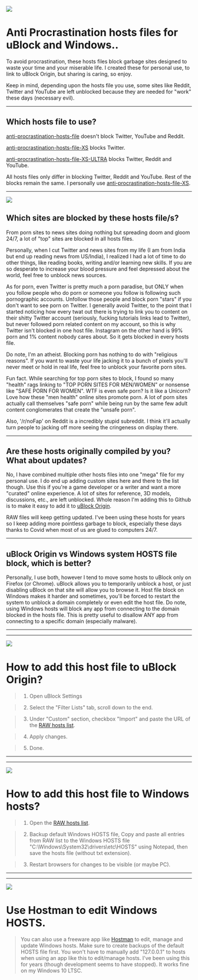 ![](https://i.imgur.com/ieoKc6P.png)

# Anti Procrastination hosts files for uBlock and Windows..
To avoid procrastination, these hosts files block garbage sites designed to waste your time and your miserable life. I created these for personal use, to link to uBlock Origin, but sharing is caring, so enjoy.

Keep in mind, depending upon the hosts file you use, some sites like Reddit, Twitter and YouTube are left unblocked because they are needed for "work" these days (necessary evil).

---

## Which hosts file to use?
[anti-procrastination-hosts-file](https://raw.githubusercontent.com/zero5zero6zero7/anti-procrastination-hosts-file/main/anti-procrastination-hosts-file) doesn't block Twitter, YouTube and Reddit.

[anti-procrastination-hosts-file-XS](https://raw.githubusercontent.com/zero5zero6zero7/anti-procrastination-hosts-file/main/anti-procrastination-hosts-file-XS) blocks Twitter.

[anti-procrastination-hosts-file-XS-ULTRA](https://raw.githubusercontent.com/zero5zero6zero7/anti-procrastination-hosts-file/main/anti-procrastination-hosts-file-XS-ULTRA) blocks Twitter, Reddit and YouTube.

All hosts files only differ in blocking Twitter, Reddit and YouTube. Rest of the blocks remain the same. I personally use [anti-procrastination-hosts-file-XS](https://raw.githubusercontent.com/zero5zero6zero7/anti-procrastination-hosts-file/main/anti-procrastination-hosts-file-XS).


---

![](https://i.imgur.com/umWrvz7.png)

## Which sites are blocked by these hosts file/s?
From porn sites to news sites doing nothing but spreading doom and gloom 24/7, a lot of "top" sites are blocked in all hosts files.

Personally, when I cut Twitter and news sites from my life (I am from India but end up reading news from US/India), I realized I had a lot of time to do other things, like reading books, writing and/or learning new skills. If you are so desperate to increase your blood pressure and feel depressed about the world, feel free to unblock news sources.

As for porn, even Twitter is pretty much a porn paradise, but ONLY when you follow people who do porn or someone you follow is following such pornographic accounts. Unfollow those people and block porn "stars" if you don't want to see porn on Twitter. I generally avoid Twitter, to the point that I started noticing how every twat out there is trying to link you to content on their shitty Twitter account (seriously, fucking tutorials links lead to Twitter), but never followed porn related content on my account, so this is why Twitter isn't blocked in one host file. Instagram on the other hand is 99% porn and 1% content nobody cares about. So it gets blocked in every hosts file.

Do note, I'm an atheist. Blocking porn has nothing to do with "religious reasons". If you want to waste your life jacking it to a bunch of pixels you'll never meet or hold in real life, feel free to unblock your favorite porn sites.

Fun fact. While searching for top porn sites to block, I found so many "health" rags linking to "TOP PORN SITES FOR MEN/WOMEN" or nonsense like "SAFE PORN FOR WOMEN". WTF is even safe porn? Is it like a Unicorn? Love how these "men health" online sites promote porn. A lot of porn sites actually call themselves "safe porn" while being run by the same few adult content conglomerates that create the "unsafe porn".

Also, '/r/noFap' on Reddit is a incredibly stupid subreddit. I think it'll actually turn people to jacking off more seeing the cringeness on display there.

---

## Are these hosts originally compiled by you? What about updates?
No, I have combined multiple other hosts files into one "mega" file for my personal use. I do end up adding custom sites here and there to the list though. Use this if you're a game developer or a writer and want a more "curated" online experience. A lot of sites for reference, 3D models, discussions, etc., are left unblocked. Whole reason I'm adding this to Github is to make it easy to add it to [uBlock Origin](https://github.com/gorhill/uBlock#ublock-origin).

RAW files will keep getting updated. I've been using these hosts for years so I keep adding more pointless garbage to block, especially these days thanks to Covid when most of us are glued to computers 24/7.


---

## uBlock Origin vs Windows system HOSTS file block, which is better?
Personally, I use both, however I tend to move some hosts to uBlock only on Firefox (or Chrome). uBlock allows you to temporarily unblock a host, or just disabling uBlock on that site will allow you to browse it. Host file block on Windows makes it harder and sometimes, you'll be forced to restart the system to unblock a domain completely or even edit the host file. Do note, using Windows hosts will block any app from connecting to the domain blocked in the hosts file. This is pretty useful to disallow ANY app from connecting to a specific domain (especially malware).


---
---

![](https://i.imgur.com/RM65VMC.png)

# How to add this host file to uBlock Origin?

>1. Open uBlock Settings

>2. Select the "Filter Lists" tab, scroll down to the end.

>3. Under "Custom" section, checkbox "Import" and paste the URL of the [RAW hosts list](https://raw.githubusercontent.com/zero5zero6zero7/anti-procrastination-hosts-file/main/anti-procrastination-hosts-file).

>4. Apply changes.

>5. Done.

---
---

![](https://i.imgur.com/m0H7v9z.png)

# How to add this host file to Windows hosts?
>1. Open the [RAW hosts list](https://raw.githubusercontent.com/zero5zero6zero7/anti-procrastination-hosts-file/main/anti-procrastination-hosts-file).

>2. Backup default Windows HOSTS file, Copy and paste all entries from RAW list to the Windows HOSTS file "C:\Windows\System32\drivers\etc\HOSTS" using Notepad, then save the hosts file (without txt extension).
 
>3. Restart browsers for changes to be visible (or maybe PC).

---
---

![](https://i.imgur.com/uQtm5Kh.png)

# Use Hostman to edit Windows HOSTS.
>You can also use a freeware app like [Hostman](https://www.abelhadigital.com/hostsman/) to edit, manage and update Windows hosts. Make sure to create backups of the default HOSTS file first. You won't have to manually add "127.0.0.1" to hosts when using an app like this to edit/manage hosts. I've been using this for years (though development seems to have stopped). It works fine on my Windows 10 LTSC.



